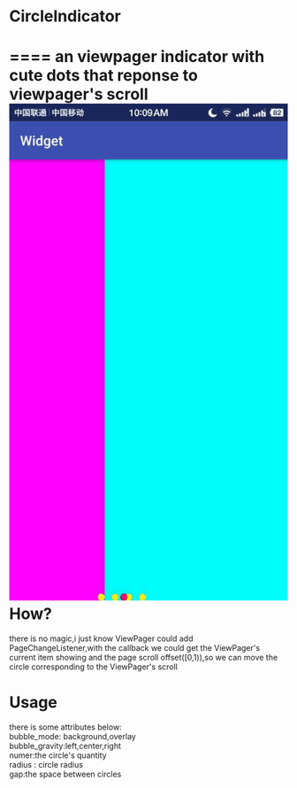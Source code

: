 # CircleIndicator<br>
====
an viewpager indicator with cute dots that reponse to viewpager's scroll<br>
![poor quality ](https://github.com/HirayClay/CircleIndicator/raw/master/app/static/shot.gif)
How?
===
there is no magic,i just know ViewPager could add PageChangeListener,with the callback we could get the ViewPager's current item showing and the page scroll offset([0,1)),so we can move the circle corresponding to the ViewPager's scroll<br>

Usage
===
there is some attributes below:<br>
bubble_mode: background,overlay<br>
bubble_gravity:left,center,right<br>
numer:the circle's quantity<br>
radius : circle radius<br>
gap:the space between circles
